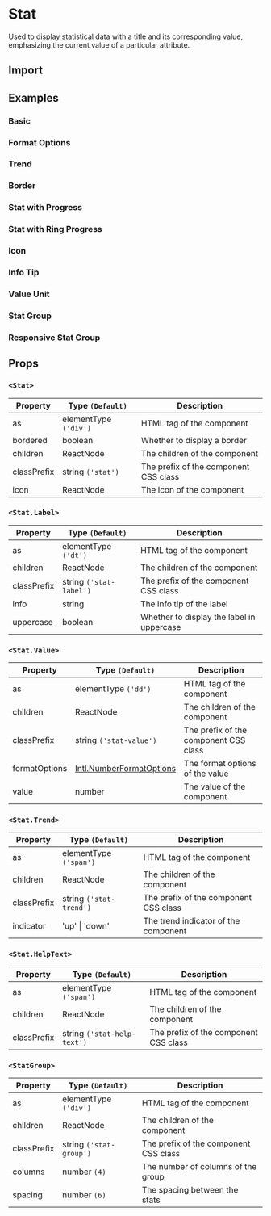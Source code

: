 # Stat

Used to display statistical data with a title and its corresponding value, emphasizing the current value of a particular attribute.

## Import

<!--{include:<import-guide>}-->

## Examples

### Basic

<!--{include:`basic.md`}-->

### Format Options

<!--{include:`format-options.md`}-->

### Trend

<!--{include:`trend.md`}-->

### Border

<!--{include:`bordered.md`}-->

### Stat with Progress

<!--{include:`progress-bar.md`}-->

### Stat with Ring Progress

<!--{include:`ring-progress.md`}-->

### Icon

<!--{include:`icon.md`}-->

### Info Tip

<!--{include:`info-tip.md`}-->

### Value Unit

<!--{include:`value-unit.md`}-->

### Stat Group

<!--{include:`group.md`}-->

### Responsive Stat Group

<!--{include:`responsive-group.md`}-->

## Props

### `<Stat>`

| Property    | Type `(Default)`      | Description                           |
| ----------- | --------------------- | ------------------------------------- |
| as          | elementType `('div')` | HTML tag of the component             |
| bordered    | boolean               | Whether to display a border           |
| children    | ReactNode             | The children of the component         |
| classPrefix | string `('stat')`     | The prefix of the component CSS class |
| icon        | ReactNode             | The icon of the component             |

### `<Stat.Label>`

| Property    | Type `(Default)`        | Description                               |
| ----------- | ----------------------- | ----------------------------------------- |
| as          | elementType `('dt')`    | HTML tag of the component                 |
| children    | ReactNode               | The children of the component             |
| classPrefix | string `('stat-label')` | The prefix of the component CSS class     |
| info        | string                  | The info tip of the label                 |
| uppercase   | boolean                 | Whether to display the label in uppercase |

### `<Stat.Value>`

| Property      | Type `(Default)`                 | Description                           |
| ------------- | -------------------------------- | ------------------------------------- |
| as            | elementType `('dd')`             | HTML tag of the component             |
| children      | ReactNode                        | The children of the component         |
| classPrefix   | string `('stat-value')`          | The prefix of the component CSS class |
| formatOptions | [Intl.NumberFormatOptions][Intl] | The format options of the value       |
| value         | number                           | The value of the component            |

### `<Stat.Trend>`

| Property    | Type `(Default)`        | Description                           |
| ----------- | ----------------------- | ------------------------------------- |
| as          | elementType `('span')`  | HTML tag of the component             |
| children    | ReactNode               | The children of the component         |
| classPrefix | string `('stat-trend')` | The prefix of the component CSS class |
| indicator   | 'up' \| 'down'          | The trend indicator of the component  |

### `<Stat.HelpText>`

| Property    | Type `(Default)`            | Description                           |
| ----------- | --------------------------- | ------------------------------------- |
| as          | elementType `('span')`      | HTML tag of the component             |
| children    | ReactNode                   | The children of the component         |
| classPrefix | string `('stat-help-text')` | The prefix of the component CSS class |

### `<StatGroup>`

| Property    | Type `(Default)`        | Description                           |
| ----------- | ----------------------- | ------------------------------------- |
| as          | elementType `('div')`   | HTML tag of the component             |
| children    | ReactNode               | The children of the component         |
| classPrefix | string `('stat-group')` | The prefix of the component CSS class |
| columns     | number `(4)`            | The number of columns of the group    |
| spacing     | number `(6)`            | The spacing between the stats         |

[Intl]: https://developer.mozilla.org/en-US/docs/Web/JavaScript/Reference/Global_Objects/Intl/NumberFormat
